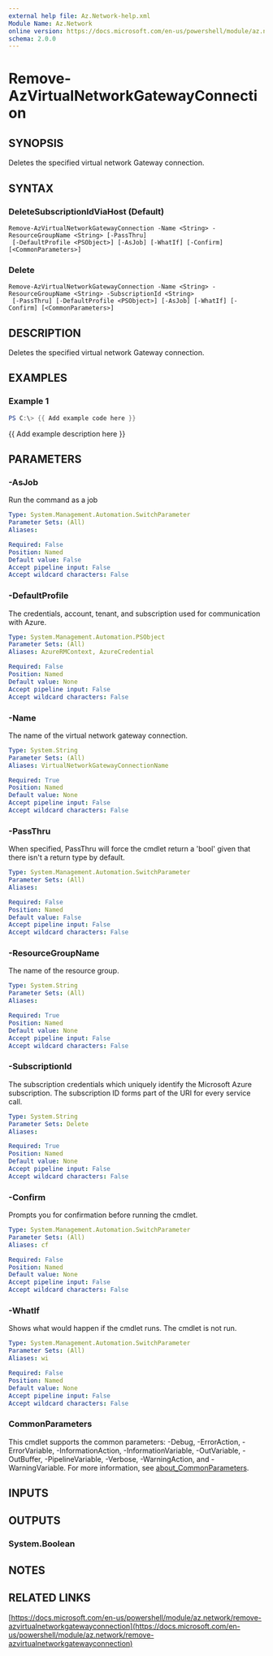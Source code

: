 ```yaml
---
external help file: Az.Network-help.xml
Module Name: Az.Network
online version: https://docs.microsoft.com/en-us/powershell/module/az.network/remove-azvirtualnetworkgatewayconnection
schema: 2.0.0
---
```


# Remove-AzVirtualNetworkGatewayConnection

## SYNOPSIS
Deletes the specified virtual network Gateway connection.

## SYNTAX

### DeleteSubscriptionIdViaHost (Default)
```
Remove-AzVirtualNetworkGatewayConnection -Name <String> -ResourceGroupName <String> [-PassThru]
 [-DefaultProfile <PSObject>] [-AsJob] [-WhatIf] [-Confirm] [<CommonParameters>]
```

### Delete
```
Remove-AzVirtualNetworkGatewayConnection -Name <String> -ResourceGroupName <String> -SubscriptionId <String>
 [-PassThru] [-DefaultProfile <PSObject>] [-AsJob] [-WhatIf] [-Confirm] [<CommonParameters>]
```

## DESCRIPTION
Deletes the specified virtual network Gateway connection.

## EXAMPLES

### Example 1
```powershell
PS C:\> {{ Add example code here }}
```

{{ Add example description here }}

## PARAMETERS

### -AsJob
Run the command as a job

```yaml
Type: System.Management.Automation.SwitchParameter
Parameter Sets: (All)
Aliases:

Required: False
Position: Named
Default value: False
Accept pipeline input: False
Accept wildcard characters: False
```

### -DefaultProfile
The credentials, account, tenant, and subscription used for communication with Azure.

```yaml
Type: System.Management.Automation.PSObject
Parameter Sets: (All)
Aliases: AzureRMContext, AzureCredential

Required: False
Position: Named
Default value: None
Accept pipeline input: False
Accept wildcard characters: False
```

### -Name
The name of the virtual network gateway connection.

```yaml
Type: System.String
Parameter Sets: (All)
Aliases: VirtualNetworkGatewayConnectionName

Required: True
Position: Named
Default value: None
Accept pipeline input: False
Accept wildcard characters: False
```

### -PassThru
When specified, PassThru will force the cmdlet return a 'bool' given that there isn't a return type by default.

```yaml
Type: System.Management.Automation.SwitchParameter
Parameter Sets: (All)
Aliases:

Required: False
Position: Named
Default value: False
Accept pipeline input: False
Accept wildcard characters: False
```

### -ResourceGroupName
The name of the resource group.

```yaml
Type: System.String
Parameter Sets: (All)
Aliases:

Required: True
Position: Named
Default value: None
Accept pipeline input: False
Accept wildcard characters: False
```

### -SubscriptionId
The subscription credentials which uniquely identify the Microsoft Azure subscription.
The subscription ID forms part of the URI for every service call.

```yaml
Type: System.String
Parameter Sets: Delete
Aliases:

Required: True
Position: Named
Default value: None
Accept pipeline input: False
Accept wildcard characters: False
```

### -Confirm
Prompts you for confirmation before running the cmdlet.

```yaml
Type: System.Management.Automation.SwitchParameter
Parameter Sets: (All)
Aliases: cf

Required: False
Position: Named
Default value: None
Accept pipeline input: False
Accept wildcard characters: False
```

### -WhatIf
Shows what would happen if the cmdlet runs.
The cmdlet is not run.

```yaml
Type: System.Management.Automation.SwitchParameter
Parameter Sets: (All)
Aliases: wi

Required: False
Position: Named
Default value: None
Accept pipeline input: False
Accept wildcard characters: False
```

### CommonParameters
This cmdlet supports the common parameters: -Debug, -ErrorAction, -ErrorVariable, -InformationAction, -InformationVariable, -OutVariable, -OutBuffer, -PipelineVariable, -Verbose, -WarningAction, and -WarningVariable. For more information, see [about_CommonParameters](http://go.microsoft.com/fwlink/?LinkID=113216).

## INPUTS

## OUTPUTS

### System.Boolean
## NOTES

## RELATED LINKS

[https://docs.microsoft.com/en-us/powershell/module/az.network/remove-azvirtualnetworkgatewayconnection](https://docs.microsoft.com/en-us/powershell/module/az.network/remove-azvirtualnetworkgatewayconnection)

